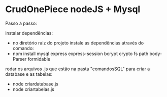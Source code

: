 # CrudOnePiece nodeJS + Mysql

Passo a passo:

instalar dependências:
- no diretório raiz do projeto instale as dependências através do comando:
- npm install mysql express express-session bcrypt crypto fs path body-Parser formidable

rodar os arquivos .js que estão na pasta "comandosSQL" para criar a database e as tabelas:
- node criardatabase.js
- node criartabelas.js
